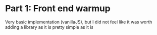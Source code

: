 # Part 1: Front end warmup
Very basic implementation (vanillaJS), but I did not feel like it was worth adding a library as it is pretty simple as it is
